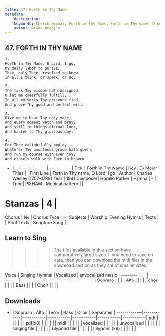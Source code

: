 ```yaml
---
title: 47. Forth in Thy Name
metadata:
    description: 
    keywords: Church Hymnal, Forth in Thy Name, Forth in Thy name, O Lord, I go, 
    author: Brian Onang'o
---
```



## 47. FORTH IN THY NAME

```txt
1.
Forth in Thy Name, O Lord, I go, 
My daily labor to pursue; 
Thee, only Thee, resolved to know 
In all I think, or speak, or do. 

2.
The task Thy wisdom hath assigned 
O let me cheerfully fulfill; 
In all my works Thy presence find, 
And prove Thy good and perfect will. 

3.
Give me to bear Thy easy yoke, 
And every moment watch and pray; 
And still to things eternal look, 
And hasten to Thy glorious day: 

4.
For Thee delightfully employ 
Whate'er Thy bounteous grace hath given; 
And run my course with even joy, 
And closely walk with Thee to heaven.

```

- |   -  |
-------------|------------|
Title | Forth in Thy Name |
Key | E♭ Major |
Titles |  |
First Line | Forth in Thy name, O Lord, I go |
Author | Charles Wesley (1707-1788)
Year | 1941
Composer| Horatio Parker |
Hymnal|  - |
Tune| PIXHAM |
Metrical pattern | |
# Stanzas | 4 |
Chorus | No |
Chorus Type | - |
Subjects | Worship: Evening Hymns |
Texts |  |
Print Texts | 
Scripture Song |  |
  
## Learn to Sing

>>>> The files available in this section have comparatively large sizes. If you need to save on data, then you can download the midi files in the download section as they are of smaller sizes.

Voice |  Singing Hymnal | Vocalized | unvocalized music |
-------------|------------|------------|------------|------------|
Soprano | | | |
Alto | | | |
Tenor | | | |
Bass | | | |
Choir | | | |

## Downloads

- |  Soprano | Alto | Tenor | Bass | Choir | Separated |
-------------|------------|------------|------------|------------|------------|------------|
pdf | | | | | |
pdf(x8) | | | | | |
midi | | | | | |
vocalized | | | | | |
unvocalized | | | | | |
singing file | | | | | |
Lilypond file | | | | | |
Lilypond (x8) | | | | | |
  